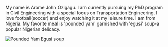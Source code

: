 My name is Arome John Ozigagu. I am currently pursuing my PhD program in Civil Engineering with a special focus on Transportation Engineering. I love football(soccer) and enjoy watching it at my leisure time. I am from Nigeria. My favorite meal is 'pounded yam' garnished with 'egusi' soup-a popular Nigerian delicacy.

![Pounded Yam   Egusi soup](https://github.com/Arome-O/My-Profile/assets/150627396/e04f9d56-3903-4657-b11d-a41504abb17b)
